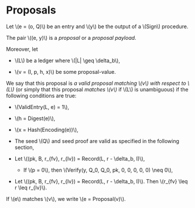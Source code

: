 # Proposals

Let \\(e = (o, Q)\\) be an entry and \\(y\\) be the output of a \\(Sign\\) procedure.

The pair \\((e, y)\\) is a _proposal_ or a _proposal payload_.

Moreover, let

- \\(L\\) be a ledger where \\(|L| \geq \delta_b\\),

- \\(v = (I, p, h, x)\\) be some proposal-value.

We say that this proposal is _a valid proposal matching \\(v\\) with respect to
\\(L\\)_ (or simply that this proposal _matches \\(v\\)_ if \\(L\\) is unambiguous)
if the following conditions are true:

- \\(ValidEntry(L, e) = 1\\),

- \\(h = Digest(e)\\),

- \\(x = Hash(Encoding(e))\\),

- The seed \\(Q\\) and seed proof are valid as specified in the following section,

- Let \\((pk, B, r_{fv}, r_{lv}) = Record(L, r - \delta_b, I)\\),
  - If \\(p = 0\\), then \\(Verify(y, Q_0, Q_0, pk, 0, 0, 0, 0, 0) \neq 0\\),

- Let \\((pk, B, r_{fv}, r_{lv}) = Record(L, r - \delta_b, I)\\). Then \\(r_{fv} \leq r \leq r_{lv}\\).

If \\(e\\) matches \\(v\\), we write \\(e = Proposal(v)\\).